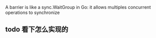 
A barrier is like a sync.WaitGroup in Go: it allows multiples concurrent operations to synchronize

## todo 看下怎么实现的